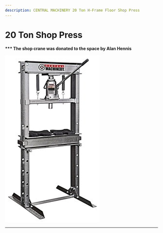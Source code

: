 ```yaml
---
description: CENTRAL MACHINERY 20 Ton H-Frame Floor Shop Press
---
```


# 20 Ton Shop Press

**\*\*\* The shop crane was donated to the space by Alan Hennis**

![](<../.gitbook/assets/image (151).png>)

****
